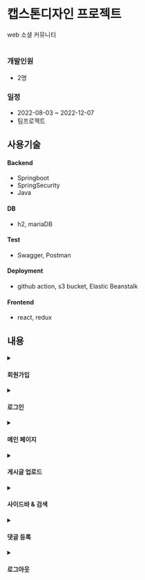 # 캡스톤디자인 프로젝트

web 소셜 커뮤니티
#

### 개발인원
- 2명

### 일정
- 2022-08-03 ~ 2022-12-07
- 팀프로젝트

## 사용기술
#### Backend
- Springboot
- SpringSecurity
- Java

#### DB
- h2, mariaDB

#### Test
- Swagger, Postman

#### Deployment
- github action, s3 bucket, Elastic Beanstalk

#### Frontend
- react, redux

## 내용

<details>
  <summary><h4>회원가입</h4></summary>

  > <image src="https://github.com/apem5186/SocialGallery/assets/81023500/d7d845c4-9bd8-4e35-8842-a40d6176ead0"/>
</details>

<details>
  <summary><h4>로그인</h4></summary>

  > <image src="https://github.com/apem5186/SocialGallery/assets/81023500/41d50244-74fb-4e20-b79e-539757df5b2b"/>
  #### [관련 코드 바로가기](https://github.com/apem5186/SocialGallery/blob/9cf405ebb42f8f824bc50d82e7b992f724a858b8/galleryBackend/src/main/java/com/socialgallery/gallerybackend/service/user/UsersService.java#L56C36-L56C36)
</details>

<details>
  <summary><h4>메인 페이지</h4></summary>

  > <image src="https://github.com/apem5186/SocialGallery/assets/81023500/c148f4e7-2bae-467c-9258-3611b34680d6"/>
</details>

<details>
  <summary><h4>게시글 업로드</summary>

  > <image src="https://github.com/apem5186/SocialGallery/assets/81023500/168a9386-9a4e-4e44-a1b3-30d5f9a694f0"/>
</details>

<details>
  <summary><h4>사이드바 & 검색</summary>

  > <image src="https://github.com/apem5186/SocialGallery/assets/81023500/2dfb99c7-1857-4b00-9103-40b67a84a571"/>
</details>

<details>
  <summary><h4>댓글 등록</h4></summary>

  > <image src="https://github.com/apem5186/SocialGallery/assets/81023500/f753da2b-a1ec-43a9-b94d-99a9a39c76cf"/>
</details>


<details>
  <summary><h4>로그아웃</h4></summary>

  > <image src="https://github.com/apem5186/SocialGallery/assets/81023500/6abdadd8-8b72-46fc-a072-24944957a22a"/>
</details>
